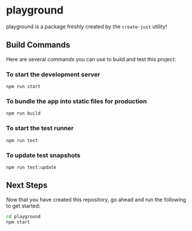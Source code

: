 # playground

playground is a package freshly created by the `create-just` utility!

## Build Commands

Here are several commands you can use to build and test this project:

### To start the development server

```
npm run start
```

### To bundle the app into static files for production

```
npm run build
```

### To start the test runner

```
npm run test
```

### To update test snapshots

```
npm run test:update
```

## Next Steps

Now that you have created this repository, go ahead and run the following to get started:

```sh
cd playground
npm start
```
